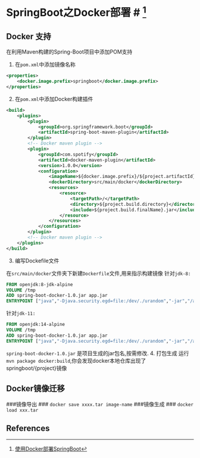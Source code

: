 # SpringBoot之Docker部署 # [^Bolg参考]

##  Docker 支持 ##
在利用Maven构建的Spring-Boot项目中添加POM支持

1. 在`pom.xml`中添加镜像名称

```xml
<properties>
	<docker.image.prefix>springboot</docker.image.prefix>
</properties>
```
2. 在`pom.xml`中添加Docker构建插件

```xml
<build>
	<plugins>
		<plugin>
			<groupId>org.springframework.boot</groupId>
			<artifactId>spring-boot-maven-plugin</artifactId>
		</plugin>
		<!-- Docker maven plugin -->
		<plugin>
			<groupId>com.spotify</groupId>
			<artifactId>docker-maven-plugin</artifactId>
			<version>1.0.0</version>
			<configuration>
				<imageName>${docker.image.prefix}/${project.artifactId}</imageName>
				<dockerDirectory>src/main/docker</dockerDirectory>
				<resources>
					<resource>
						<targetPath>/</targetPath>
						<directory>${project.build.directory}</directory>
						<include>${project.build.finalName}.jar</include>
					</resource>
				</resources>
			</configuration>
		</plugin>
		<!-- Docker maven plugin -->
	</plugins>
</build>
```
3. 编写Dockefile文件

在`src/main/docker`文件夹下新建`Dockerfile`文件,用来指示构建镜像
针对`jdk-8:`

```Dockerfile
FROM openjdk:8-jdk-alpine
VOLUME /tmp
ADD spring-boot-docker-1.0.jar app.jar
ENTRYPOINT ["java","-Djava.security.egd=file:/dev/./urandom","-jar","/app.jar"]
```

针对`jdk-11:`

```Dockerfile
FROM openjdk:14-alpine
VOLUME /tmp
ADD spring-boot-docker-1.0.jar app.jar
ENTRYPOINT ["java","-Djava.security.egd=file:/dev/./urandom","-jar","/app.jar"]
```
`spring-boot-docker-1.0.jar` 是项目生成的jar包名,按需修改.
4. 打包生成
运行`mvn package docker:build`,你会发现docker本地仓库出现了springboot/{project}镜像


##  Docker镜像迁移 ##
###镜像导出  ###
`docker save xxxx.tar image-name`
###镜像生成  ###
`docker load xxx.tar`
## References ##

[^Bolg参考]:[使用Docker部署SpringBoot](https://www.cnblogs.com/ityouknow/p/8599093.html)
